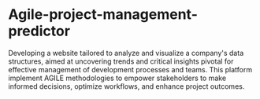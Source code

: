 # Agile-project-management-predictor
Developing a website tailored to analyze and visualize a company's data structures, aimed at uncovering trends and critical insights pivotal for effective management of development processes and teams. This platform implement AGILE methodologies to empower stakeholders to make informed decisions, optimize workflows, and enhance project outcomes.
